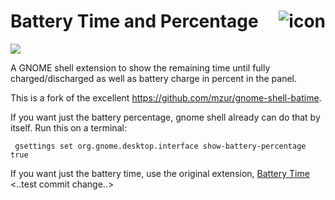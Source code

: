 # Battery Time and Percentage <img src="panel.png" align="right" alt="icon">
[<img src="https://raw.githubusercontent.com/luispabon/gnome-shell-battery-time-and-percentage/master/panel.png?sanitize=true">](https://extensions.gnome.org/extension/1771/battery-percentage-and-time/)

A GNOME shell extension to show the remaining time until fully charged/discharged as well as battery charge in percent in the panel.

This is a fork of the excellent https://github.com/mzur/gnome-shell-batime.

If you want just the battery percentage, gnome shell already can do that by itself. Run this on a terminal:
```
 gsettings set org.gnome.desktop.interface show-battery-percentage true
```

If you want just the battery time, use the original extension, [Battery Time](https://extensions.gnome.org/extension/1475/battery-time/)
<..test commit change..>
